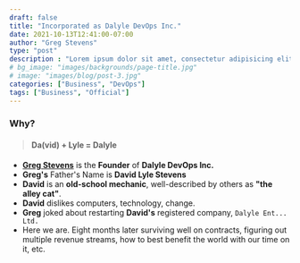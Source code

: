 ```yaml
---
draft: false
title: "Incorporated as Dalyle DevOps Inc."
date: 2021-10-13T12:41:00-07:00
author: "Greg Stevens"
type: "post"
description : "Lorem ipsum dolor sit amet, consectetur adipisicing elit, sed do eiusmod tempor incididunt ut labore. dolore magna aliqua. Ut enim ad minim veniam, quis nostrud."
# bg_image: "images/backgrounds/page-title.jpg"
# image: "images/blog/post-3.jpg"
categories: ["Business", "DevOps"]
tags: ["Business", "Official"]
---
```


### Why?

> #### Da(vid) + Lyle = Dalyle

- [**Greg Stevens**](/author/greg-stevens) is the **Founder** of **Dalyle DevOps Inc.**
- **Greg's** Father's Name is **David Lyle Stevens**
- **David** is an **old-school mechanic**, well-described by others as **"the alley cat"**.
- **David** dislikes computers, technology, change.
- **Greg** joked about restarting **David's** registered company, `Dalyle Ent... Ltd.`
- Here we are. Eight months later surviving well on contracts, figuring out multiple revenue streams, how to best benefit the world with our time on it, etc.
